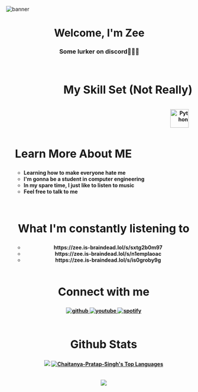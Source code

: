 ![banner](https://i.imgur.com/vHag2DF.jpg)
<h1 align ="center">Welcome, I'm Zee</h1>
<h3 align = "center"><strong>Some lurker on discord🤷🏿‍♂️ </h3>



<br/>

  
<div align = "right" width = 50%>
<h2 style="font-size:30px"><b>My Skill Set (Not Really) <b></h2>
<ul>
<div align= "right" width = 45%>  
<a href="https://www.python.org/" target="_blank"><img style="margin: 10px" src="https://profilinator.rishav.dev/skills-assets/python-original.svg" alt="Python" height="50" /></a>  
</div>
<div align = left width = 50%>
<h2 style="font-size:30px"><b>Learn More About ME <b></h2>
<ul>
<li>Learning how to make everyone hate me</li>
<li>I'm gonna be a student in computer engineering</li>
<li>In my spare time, I just like to listen to music</li>
<li>Feel free to talk to me</li>
<ul>
</div>
<br>  


<div align = center width = 50%>
<h2 style="font-size:30px"><b>What I'm constantly listening to</h2>
<ul>
<li> https://zee.is-braindead.lol/s/sxtg2b0m97
<li> https://zee.is-braindead.lol/s/n1emplaoac
<li> https://zee.is-braindead.lol/s/is0groby9g
<ul>
</div>
  
<br/>


<div align="center" width = 50%>
<h2 style="font-size:30px"><b>Connect with me</h2>
<a href="https://github.com/2perk" target="_blank">
<img src=https://img.shields.io/badge/github-%2324292e.svg?&style=for-the-badge&logo=github&logoColor=white alt=github style="margin-bottom: 5px;" />
</a>
<a href="https://www.youtube.com/channel/UCil3ZKFmeBlhAnc2iM76Sxw" target="_blank">
<img src=https://img.shields.io/badge/youtube-%23EE4831.svg?&style=for-the-badge&logo=youtube&logoColor=white alt=youtube style="margin-bottom: 5px;" />
</a>
<a href="https://open.spotify.com/user/31q7mrdrlc2ullx4dpm2sakwvtie" target="_blank">
<img src=https://img.shields.io/badge/Spotify-1ED760?style=for-the-badge&logo=spotify&logoColor=white alt=spotify style="margin-bottom: 5px;" />
</a>  
</div>  
  

<br/>  


<div align="center" width = 50%>
<h2 style="font-size:30px"><b>Github Stats</h2>
<div align="center"><img src="https://github-readme-stats.vercel.app/api?username=2perk&show_icons=true&count_private=true&theme=react&hide_border=true&bg_color=0D1117")" /></a>
  <a href="https://github.com/Chaitanya-Pratap-Singh/github-readme-stats"><img alt="Chaitanya-Pratap-Singh's Top Languages" src="https://github-readme-stats.vercel.app/api/top-langs/?username=2perk&langs_count=8&count_private=true&layout=compact&theme=react&hide_border=true&bg_color=0D1117" /></a>

<br/>   
  

<br/>  

  

<br/>  

<div align="center">
<img src="https://komarev.com/ghpvc/?username=2perk&&style=flat-square" align="center" />
</div>  
  

<br/>
